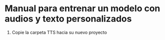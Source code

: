 # Manual para entrenar un modelo con audios y texto personalizados

1. Copie la carpeta TTS hacia su nuevo proyecto
